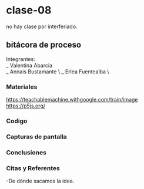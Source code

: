# clase-08

no hay clase por interferiado.

## bitácora de proceso


Integrantes: \
_ Valentina Abarcia \
_ Annais Bustamante \ 
_ Erlea Fuentealba \

### Materiales
https://teachablemachine.withgoogle.com/train/image \
https://p5js.org/

### Codigo




### Capturas de pantalla

### Conclusiones

### Citas y Referentes
-De dónde sacamos la idea.


